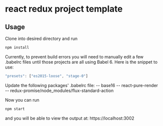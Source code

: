 react redux project template
=============

## Usage

Clone into desired directory and run 
```js
npm install
```

Currently, to prevent build errors you will need to manually edit a few .babelrc files until those projects are all using Babel 6. Here is the snippet to use:

```js
"presets": ["es2015-loose", "stage-0"]
```

Update the following packages' .babelrc file:
-- base16
-- react-pure-render
-- redux-promise/node_modules/flux-standard-action

Now you can run
```js
npm start
```

and you will be able to view the output at: https://localhost:3002